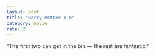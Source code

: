```yaml
---
layout: post
title: "Harry Potter 1-8"
category: movie
rate: 2
---
```


"The first two can get in the bin — the rest are fantastic."
